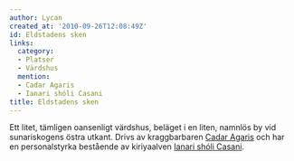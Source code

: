 ```yaml
---
author: Lycan
created_at: '2010-09-26T12:08:49Z'
id: Eldstadens sken
links:
  category:
  - Platser
  - Värdshus
  mention:
  - Cadar Agaris
  - Ianari shóli Casani
title: Eldstadens sken
---
```


Ett litet, tämligen oansenligt värdshus, beläget i en liten, namnlös by vid sunariskogens östra
utkant. Drivs av kraggbarbaren [Cadar Agaris] och har en personalstyrka bestående av kiriyaalven
[Ianari shóli Casani].

  [Cadar Agaris]: Cadar_Agaris
  [Ianari shóli Casani]: Ianari_shóli_Casani